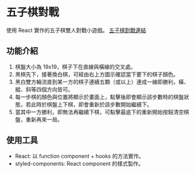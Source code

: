 # 五子棋對戰

使用 React 實作的五子棋雙人對戰小遊戲。
[五子棋對戰連結](https://channy666.github.io/React_Practice_Gomoku/)

## 功能介紹

1. 棋盤大小為 19x19，棋子下在直線與橫線的交叉處。
2. 黑棋先下，接著換白棋，可經由右上方圖示確認當下要下的棋子顏色。
3. 黑白雙方輪流直到某一方的棋子連續五顆（或以上）連成一線即勝利，橫、縱、斜等四個方向皆可。
4. 每一步棋的顏色與位置將顯示於畫面上，點擊後即會顯示該步數時的棋盤狀態，若此時於棋盤上下棋，即會重新於該步數開始繼續下。
5. 當其中一方勝利，即無法再繼續下棋，可點擊最底下的重新開始按鈕清空棋盤，重新再來一局。

## 使用工具

- React: 以 function component + hooks 的方法實作。
- styled-components: React component 的樣式製作。
